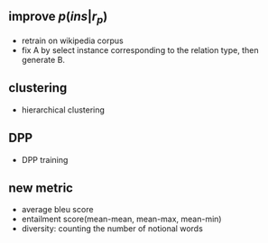 ## improve $p(ins|r_p)$
+ retrain on wikipedia corpus
+ fix A by select instance corresponding to the relation type, then generate B.

## clustering
+ hierarchical clustering

## DPP
+ DPP training

## new metric
+ average bleu score
+ entailment score(mean-mean, mean-max, mean-min)
+ diversity: counting the number of notional words